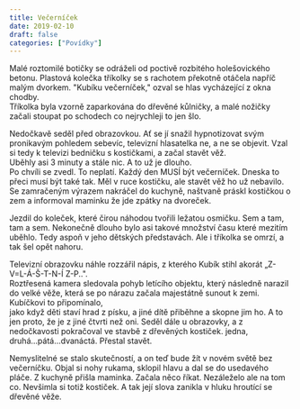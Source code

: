 ```yaml
---
title: Večerníček
date: 2019-02-10
draft: false
categories: ["Povídky"]
---
```


<!-- nikdy jsem neudal kdy se to odehrava, coz je na jednu stranu fajn,
jako "secret" na stranu druhou by to bylo fajn vedet
Šok začátku nového milenia zmírnovali staré pořádky a životní jistoty.
Pro Kubíka taková jistota byla napříkald že se v určenou hodinu na malé
zrnité televizi objeví televizní hlasatelka.
 -->
Malé roztomilé botičky se odráželi od poctivě rozbitého holešovického
betonu. Plastová kolečka tříkolky se s rachotem překotně otáčela
napříč malým dvorkem.
"Kubíku večerníček," ozval se hlas vycházející z okna chodby.\
Tříkolka byla vzorně zaparkována do dřevěné kůlničky, a malé nožičky
začali stoupat po schodech co nejrychleji to jen šlo.

Nedočkavě seděl před obrazovkou. 
Ať se jí snažil hypnotizovat svým pronikavým pohledem sebevíc,
televizní hlasatelka ne, a ne se objevit. Vzal si tedy k televizi
bedničku s kostičkami, a začal stavět věž.\
Uběhly asi 3 minuty a stále nic. A to už je dlouho.\
Po chvíli se zvedl. To neplatí. Každý den MUSÍ být večerníček. Dneska to
přeci musí být také tak. Měl v ruce kostičku, ale stavět věž ho už nebavilo.
Se zamračeným výrazem nakráčel do kuchyně, naštvaně práskl kostičkou o zem a 
informoval maminku že jde zpátky na dvoreček.

Jezdil do koleček, které čirou náhodou tvořili ležatou osmičku. Sem a
tam, tam a sem. Nekonečně dlouho bylo asi takové množství času
které mezitím uběhlo. Tedy aspoň v jeho dětských představách. Ale i
tříkolka se omrzí, a tak šel opět nahoru.

Televizní obrazovku náhle rozzářil nápis, z kterého Kubík stihl akorát
„Z-V=L-Á-Š-T-N-Í Z-P..".\
Roztřesená kamera sledovala pohyb letícího objektu, který následně
narazil do velké věže, která se po nárazu začala majestátně sunout k
zemi. 
Kubíčkovi to připomínalo,\
jako když děti staví hrad z písku, a jiné dítě přiběhne a skopne jim ho.
A to jen proto, že je z jiné čtvrti než oni. Seděl dále u obrazovky, a z
nedočkavosti pokračoval ve stavbě z dřevěných kostiček. jedna,
druhá...pátá...dvanáctá. Přestal stavět.

Nemyslitelné se stalo skutečností, a on teď bude žít v novém světě bez
večerníčku. Objal si nohy rukama, sklopil hlavu a dal se do usedavého
pláče. Z kuchyně přišla maminka. Začala něco říkat. Nezáleželo ale na
tom co. Nevšimla si totiž kostiček. A tak její slova zanikla v hluku
hroutící se dřevěné věže.
